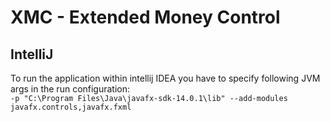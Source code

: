 # XMC - Extended Money Control
## IntelliJ
To run the application within intellij IDEA you have to specify following JVM args in the run configuration:  
``-p "C:\Program Files\Java\javafx-sdk-14.0.1\lib" --add-modules javafx.controls,javafx.fxml``
